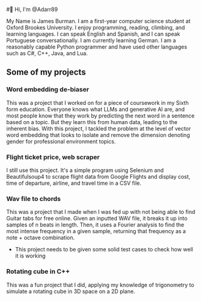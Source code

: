#👋 Hi, I'm @Adarr89


My Name is James Burman. I am a first-year computer science student at Oxford Brookes University. I enjoy programming, reading, climbing, and learning languages. I can speak English and Spanish, and I can speak Portuguese conversationally. I am currently learning German. I am a reasonably capable Python programmer and have used other languages such as C#, C++, Java, and Lua.


## Some of my projects

### Word embedding de-biaser
This was a project that I worked on for a piece of coursework in my Sixth form education. Everyone knows what LLMs and generative AI are, and most people know that they work by predicting the next word in a sentence based on a topic. But they learn this from human data, leading to the inherent bias. With this project, I tackled the problem at the level of vector word embedding that looks to isolate and remove the dimension denoting gender for professional environment topics.

### Flight ticket price, web scraper
I still use this project. It's a simple program using Selenium and Beautifulsoup4 to scrape flight data from Google Flights and display cost, time of departure, airline, and travel time in a CSV file.

### Wav file to chords
This was a project that I made when I was fed up with not being able to find Guitar tabs for free online. Given an inputted WAV file, it breaks it up into samples of n beats in length. Then, it uses a Fourier analysis to find the most intense frequency in a given sample, returning that frequency as a note + octave combination. 
  - This project needs to be given some solid test cases to check how well it is working

### Rotating cube in C++
This was a fun project that I did, applying my knowledge of trigonometry to simulate a rotating cube in 3D space on a 2D plane.





